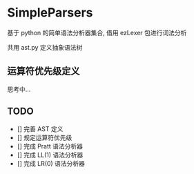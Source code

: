 # SimpleParsers

基于 python 的简单语法分析器集合, 借用 ezLexer 包进行词法分析

共用 ast.py 定义抽象语法树

## 运算符优先级定义

思考中...

## TODO

- [] 完善 AST 定义
- [] 规定运算符优先级
- [] 完成 Pratt 语法分析器
- [] 完成 LL(1) 语法分析器
- [] 完成 LR(0) 语法分析器
